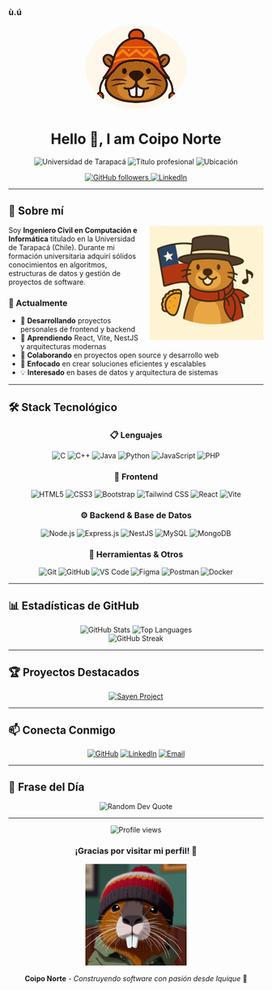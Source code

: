 ### ù.ú

<div align="center">
  <img src="icon/icon.jpeg" alt="Coipo Norte Logo" width="200" height="165" style="border-radius: 50%;">
  
  # Hello 👋, I am Coipo Norte
  
  <p>
    <img src="https://img.shields.io/badge/🎓-Universidad%20de%20Tarapacá-blue?style=for-the-badge" alt="Universidad de Tarapacá" />
    <img src="https://img.shields.io/badge/💻-Ingeniero%20Civil%20en%20Computación%20e%20Informática-orange?style=for-the-badge" alt="Título profesional" />
    <img src="https://img.shields.io/badge/📍-Iquique%2C%20Chile-green?style=for-the-badge" alt="Ubicación" />
  </p>
  
  <p>
    <a href="https://github.com/coiponorte">
      <img src="https://img.shields.io/github/followers/coiponorte?label=Followers&style=social" alt="GitHub followers">
    </a>
    <a href="https://www.linkedin.com/in/christian-caceres-marin-538045365">
      <img src="https://img.shields.io/badge/LinkedIn-Connect-blue?style=social&logo=linkedin" alt="LinkedIn">
    </a>
  </p>
</div>

---

## 🦫 Sobre mí

<img align="right" src="festividades/coipo_18septiembre.png" alt="Coipo Norte" width="225" style="margin-left: 20px;">

Soy **Ingeniero Civil en Computación e Informática** titulado en la Universidad de Tarapacá (Chile). Durante mi formación universitaria adquirí sólidos conocimientos en algoritmos, estructuras de datos y gestión de proyectos de software.

### 🚀 Actualmente

- 🔭 **Desarrollando** proyectos personales de frontend y backend
- 🌱 **Aprendiendo** React, Vite, NestJS y arquitecturas modernas
- 👯 **Colaborando** en proyectos open source y desarrollo web
- 🎯 **Enfocado** en crear soluciones eficientes y escalables
- 💡 **Interesado** en bases de datos y arquitectura de sistemas

---

## 🛠️ Stack Tecnológico

<div align="center">

### 📋 Lenguajes
![C](https://img.shields.io/badge/C-00599C?style=for-the-badge&logo=c&logoColor=white)
![C++](https://img.shields.io/badge/C%2B%2B-00599C?style=for-the-badge&logo=c%2B%2B&logoColor=white)
![Java](https://img.shields.io/badge/Java-ED8B00?style=for-the-badge&logo=openjdk&logoColor=white)
![Python](https://img.shields.io/badge/Python-3776AB?style=for-the-badge&logo=python&logoColor=white)
![JavaScript](https://img.shields.io/badge/JavaScript-F7DF1E?style=for-the-badge&logo=javascript&logoColor=black)
![PHP](https://img.shields.io/badge/PHP-777BB4?style=for-the-badge&logo=php&logoColor=white)

### 🎨 Frontend
![HTML5](https://img.shields.io/badge/HTML5-E34F26?style=for-the-badge&logo=html5&logoColor=white)
![CSS3](https://img.shields.io/badge/CSS3-1572B6?style=for-the-badge&logo=css3&logoColor=white)
![Bootstrap](https://img.shields.io/badge/Bootstrap-563D7C?style=for-the-badge&logo=bootstrap&logoColor=white)
![Tailwind CSS](https://img.shields.io/badge/Tailwind_CSS-38B2AC?style=for-the-badge&logo=tailwind-css&logoColor=white)
![React](https://img.shields.io/badge/React-20232A?style=for-the-badge&logo=react&logoColor=61DAFB)
![Vite](https://img.shields.io/badge/Vite-646CFF?style=for-the-badge&logo=vite&logoColor=white)

### ⚙️ Backend & Base de Datos
![Node.js](https://img.shields.io/badge/Node.js-43853D?style=for-the-badge&logo=node.js&logoColor=white)
![Express.js](https://img.shields.io/badge/Express.js-404D59?style=for-the-badge)
![NestJS](https://img.shields.io/badge/NestJS-E0234E?style=for-the-badge&logo=nestjs&logoColor=white)
![MySQL](https://img.shields.io/badge/MySQL-00000F?style=for-the-badge&logo=mysql&logoColor=white)
![MongoDB](https://img.shields.io/badge/MongoDB-4EA94B?style=for-the-badge&logo=mongodb&logoColor=white)

### 🔧 Herramientas & Otros
![Git](https://img.shields.io/badge/Git-F05032?style=for-the-badge&logo=git&logoColor=white)
![GitHub](https://img.shields.io/badge/GitHub-100000?style=for-the-badge&logo=github&logoColor=white)
![VS Code](https://img.shields.io/badge/VS_Code-0078D4?style=for-the-badge&logo=visual%20studio%20code&logoColor=white)
![Figma](https://img.shields.io/badge/Figma-F24E1E?style=for-the-badge&logo=figma&logoColor=white)
![Postman](https://img.shields.io/badge/Postman-FF6C37?style=for-the-badge&logo=postman&logoColor=white)
![Docker](https://img.shields.io/badge/Docker-2496ED?style=for-the-badge&logo=docker&logoColor=white)

</div>

---

## 📊 Estadísticas de GitHub

<div align="center">
  <img src="https://github-readme-stats.vercel.app/api?username=coiponorte&show_icons=true&theme=tokyonight&hide_border=true" alt="GitHub Stats" height="180">
  <img src="https://github-readme-stats.vercel.app/api/top-langs/?username=coiponorte&layout=compact&theme=tokyonight&hide_border=true" alt="Top Languages" height="180">
</div>

<div align="center">
  <img src="https://github-readme-streak-stats.herokuapp.com/?user=coiponorte&theme=tokyonight&hide_border=true" alt="GitHub Streak">
</div>

---

## 🏆 Proyectos Destacados

<div align="center">
  <a href="https://github.com/coiponorte/sayen">
    <img src="https://github-readme-stats.vercel.app/api/pin/?username=coiponorte&repo=sayen&theme=tokyonight&hide_border=true" alt="Sayen Project">
  </a>
</div>

---

## 📫 Conecta Conmigo

<div align="center">
  
  [![GitHub](https://img.shields.io/badge/GitHub-100000?style=for-the-badge&logo=github&logoColor=white)](https://github.com/coiponorte)
  [![LinkedIn](https://img.shields.io/badge/LinkedIn-0077B5?style=for-the-badge&logo=linkedin&logoColor=white)](https://www.linkedin.com/in/christian-caceres-marin-538045365)
  [![Email](https://img.shields.io/badge/Email-D14836?style=for-the-badge&logo=gmail&logoColor=white)](mailto:christiancaceres1398@gmail.com)
  
</div>

---

## 💭 Frase del Día

<div align="center">
  <img src="https://quotes-github-readme.vercel.app/api?type=horizontal&theme=tokyonight" alt="Random Dev Quote">
</div>

---

<div align="center">
  <img src="https://komarev.com/ghpvc/?username=coiponorte&label=Visitas%20al%20perfil&color=0e75b6&style=flat" alt="Profile views">
  
  <h3>¡Gracias por visitar mi perfil! 🦫</h3>
  
  <img src="logo/coipo_sp.jpeg" alt="Coipo Norte" width="200">
  
  **Coipo Norte** - *Construyendo software con pasión desde Iquique* 🌊
</div>
